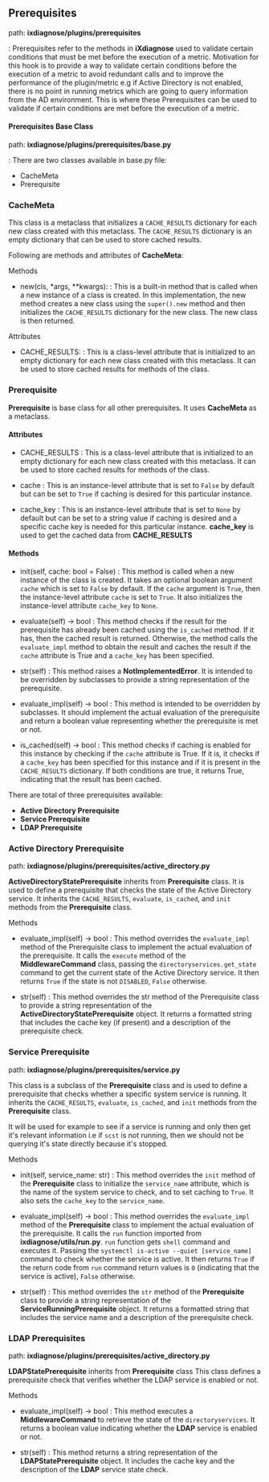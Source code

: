 ## Prerequisites
path: **ixdiagnose/plugins/prerequisites**

: Prerequisites refer to the methods in **iXdiagnose** used to validate certain conditions that must be met before the
execution of a metric. Motivation for this hook is to provide a way to validate certain conditions before the execution
of a metric to avoid redundant calls and to improve the performance of the plugin/metric e.g if Active Directory is
not enabled, there is no point in running metrics which are going to query information from the AD environment. This
is where these Prerequisites can be used to validate if certain conditions are met before the execution of a metric.

#### Prerequisites Base Class
path: **ixdiagnose/plugins/prerequisites/base.py**

: There are two classes available in base.py file:

- CacheMeta
- Prerequisite

### CacheMeta
This class is a metaclass that initializes a `CACHE_RESULTS` dictionary for each new class created with this
metaclass. The `CACHE_RESULTS` dictionary is an empty dictionary that can be used to store cached results.

Following are methods and attributes of **CacheMeta**:

Methods
- new(cls, *args, **kwargs):
: This is a built-in method that is called when a new instance of a class is created. In this implementation, the
new method creates a new class using the `super().new` method and then initializes the `CACHE_RESULTS` dictionary for
the new class. The new class is then returned.

Attributes
- CACHE_RESULTS:
: This is a class-level attribute that is initialized to an empty dictionary for each new class created with this
metaclass. It can be used to store cached results for methods of the class.


### Prerequisite
**Prerequisite** is base class for all other prerequisites. It uses **CacheMeta** as a metaclass. 

#### Attributes

- CACHE_RESULTS
: This is a class-level attribute that is initialized to an empty dictionary for each new class created with this
metaclass. It can be used to store cached results for methods of the class.

- cache
: This is an instance-level attribute that is set to `False` by default but can be set to `True` if caching is desired
for this particular instance.

- cache_key
: This is an instance-level attribute that is set to `None` by default but can be set to a string value if caching
is desired and a specific cache key is needed for this particular instance. **cache_key** is used to get the cached
data from **CACHE_RESULTS**

#### Methods

- init(self, cache: bool = False)
: This method is called when a new instance of the class is created. It takes an optional boolean argument `cache`
which is set to `False` by default. If the `cache` argument is `True`, then the instance-level attribute `cache` is
set to `True`. It also initializes the instance-level attribute `cache_key` to `None`.

- evaluate(self) -> bool
: This method checks if the result for the prerequisite has already been cached using the `is_cached` method. If it
has, then the cached result is returned. Otherwise, the method calls the `evaluate_impl` method to obtain the result
and caches the result if the `cache` attribute is True and a `cache_key` has been specified.

- str(self)
: This method raises a **NotImplementedError**. It is intended to be overridden by subclasses to provide a string
representation of the prerequisite.

- evaluate_impl(self) -> bool
: This method is intended to be overridden by subclasses. It should implement the actual evaluation of the prerequisite
and return a boolean value representing whether the prerequisite is met or not.

- is_cached(self) -> bool
: This method checks if caching is enabled for this instance by checking if the `cache` attribute is True. If it is,
it checks if a `cache_key` has been specified for this instance and if it is present in the `CACHE_RESULTS` dictionary.
If both conditions are true, it returns True, indicating that the result has been cached.


There are total of three prerequisites available:
- **Active Directory Prerequisite**
- **Service Prerequisite**
- **LDAP Prerequisite**

### Active Directory Prerequisite
path: **ixdiagnose/plugins/prerequisites/active_directory.py**

**ActiveDirectoryStatePrerequisite** inherits from **Prerequisite** class.
It is used to define a prerequisite that checks the state of the Active Directory service. It inherits the
`CACHE_RESULTS`, `evaluate`, `is_cached`, and `init` methods from the **Prerequisite** class.

Methods
- evaluate_impl(self) -> bool
: This method overrides the `evaluate_impl` method of the Prerequisite class to implement the actual evaluation of the
prerequisite. It calls the `execute` method of the **MiddlewareCommand** class, passing the
`directoryservices.get_state` command to get the current state of the Active Directory service. It then returns
`True` if the state is not `DISABLED`, `False` otherwise.

- str(self)
: This method overrides the str method of the Prerequisite class to provide a string representation of the
**ActiveDirectoryStatePrerequisite** object. It returns a formatted string that includes the cache key (if present)
and a description of the prerequisite check.


### Service Prerequisite
path: **ixdiagnose/plugins/prerequisites/service.py**

This class is a subclass of the **Prerequisite** class and is used to define a prerequisite that checks whether a
specific system service is running. It inherits the `CACHE_RESULTS`, `evaluate`, `is_cached`, and `init` methods
from the **Prerequisite** class.

It will be used for example to see if a service is running and only then get it's relevant information i.e if `scst` is
not running, then we should not be querying it's state directly because it's stopped.

Methods
- init(self, service_name: str)
: This method overrides the `init` method of the **Prerequisite** class to initialize the `service_name` attribute,
which is the name of the system service to check, and to set caching to `True`. It also sets the `cache_key` to
the `service_name`.

- evaluate_impl(self) -> bool
: This method overrides the `evaluate_impl` method of the **Prerequisite** class to implement the actual evaluation
of the prerequisite. It calls the `run` function imported from **ixdiagnose/utils/run.py**. `run` function gets
`shell` command and executes it. Passing the `systemctl is-active --quiet [service_name]` command to check whether
the service is active. It then returns `True` if the return code from `run` command return values is `0`
(indicating that the service is active), `False` otherwise.

- str(self)
: This method overrides the `str` method of the **Prerequisite** class to provide a string representation of the
**ServiceRunningPrerequisite** object. It returns a formatted string that includes the service name and a description
of the prerequisite check.

### LDAP Prerequisites
path: **ixdiagnose/plugins/prerequisites/active_directory.py**

**LDAPStatePrerequisite** inherits from **Prerequisite** class
This class defines a prerequisite check that verifies whether the LDAP service is enabled or not.

Methods
- evaluate_impl(self) -> bool
: This method executes a **MiddlewareCommand** to retrieve the state of the `directoryservices`. It returns a boolean
value indicating whether the **LDAP** service is enabled or not.

- str(self)
: This method returns a string representation of the **LDAPStatePrerequisite** object. It includes the cache key and
the description of the **LDAP** service state check.
